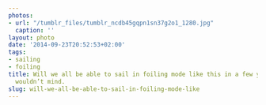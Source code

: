 ```yaml
---
photos:
- url: "/tumblr_files/tumblr_ncdb45gqpn1sn37g2o1_1280.jpg"
  caption: ''
layout: photo
date: '2014-09-23T20:52:53+02:00'
tags:
- sailing
- foiling
title: Will we all be able to sail in foiling mode like this in a few years? I certainly
  wouldn’t mind.
slug: will-we-all-be-able-to-sail-in-foiling-mode-like
---
```

